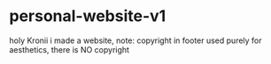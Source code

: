 # personal-website-v1
holy Kronii i made a website, note: copyright in footer used purely for aesthetics, there is NO copyright

